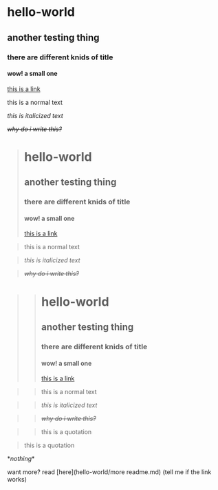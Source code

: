 # hello-world
## another testing thing
### there are different knids of title
#### wow! a small one
[this is a link](https://scratch.mit.edu/users/mrtbts)

this is a normal text

*this is italicized text*

*~~why do i write this?~~*

> # hello-world
>## another testing thing
>### there are different knids of title
>#### wow! a small one
>[this is a link](https://scratch.mit.edu/users/mrtbts)

>this is a normal text

>*this is italicized text*

>*~~why do i write this?~~*

>> # hello-world
>>## another testing thing
>>### there are different knids of title
>>#### wow! a small one
>>[this is a link](https://scratch.mit.edu/users/mrtbts)

>>this is a normal text

>>*this is italicized text*

>>*~~why do i write this?~~*

>>this is a quotation

>this is a quotation

\**nothing*\*

want more? read [here](hello-world/more readme.md) (tell me if the link works)
